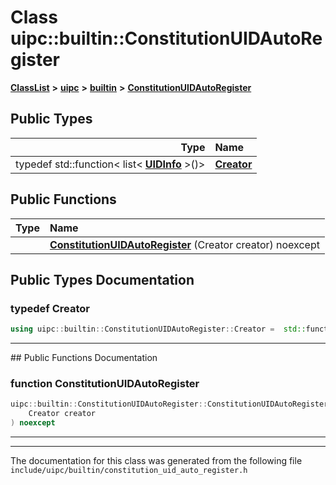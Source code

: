 

# Class uipc::builtin::ConstitutionUIDAutoRegister



[**ClassList**](annotated.md) **>** [**uipc**](namespaceuipc.md) **>** [**builtin**](namespaceuipc_1_1builtin.md) **>** [**ConstitutionUIDAutoRegister**](classuipc_1_1builtin_1_1_constitution_u_i_d_auto_register.md)






















## Public Types

| Type | Name |
| ---: | :--- |
| typedef std::function&lt; list&lt; [**UIDInfo**](structuipc_1_1builtin_1_1_u_i_d_info.md) &gt;()&gt; | [**Creator**](#typedef-creator)  <br> |




















## Public Functions

| Type | Name |
| ---: | :--- |
|   | [**ConstitutionUIDAutoRegister**](#function-constitutionuidautoregister) (Creator creator) noexcept<br> |




























## Public Types Documentation




### typedef Creator 

```C++
using uipc::builtin::ConstitutionUIDAutoRegister::Creator =  std::function<list<UIDInfo>()>;
```




<hr>
## Public Functions Documentation




### function ConstitutionUIDAutoRegister 

```C++
uipc::builtin::ConstitutionUIDAutoRegister::ConstitutionUIDAutoRegister (
    Creator creator
) noexcept
```




<hr>

------------------------------
The documentation for this class was generated from the following file `include/uipc/builtin/constitution_uid_auto_register.h`

